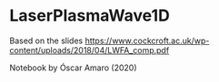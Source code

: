 # LaserPlasmaWave1D

Based on the slides https://www.cockcroft.ac.uk/wp-content/uploads/2018/04/LWFA_comp.pdf

Notebook by Óscar Amaro (2020)
